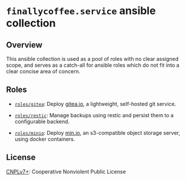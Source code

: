 # `finallycoffee.service` ansible collection

## Overview

This ansible collection is used as a pool of roles with no clear assigned scope,
and serves as a catch-all for ansible roles which do not fit into a clear
concise area of concern.

## Roles

- [`roles/gitea`](roles/gitea/README.md): Deploy [gitea.io](https://gitea.io), a
  lightweight, self-hosted git service.

- [`roles/restic`](roles/restic/README.md): Manage backups using restic
  and persist them to a configurable backend.

- [`roles/minio`](roles/minio/README.md): Deploy [min.io](https://min.io), an
  s3-compatible object storage server, using docker containers.

## License

[CNPLv7+](LICENSE.md): Cooperative Nonviolent Public License
